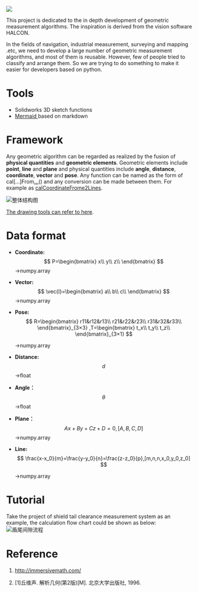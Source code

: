 ![](https://gitee.com/huangzhexiaohao/geo-meas/raw/master/README/image-20220110185635682.png)

This project is dedicated to the in depth development of  geometric measurement algorithms. The inspiration is derived from the vision software HALCON.

In the fields of navigation, industrial measurement, surveying and mapping .etc, we need to develop a large number of geometric measurement algorithms, and most of them is reusable. However, few of people tried to classify and arrange them. So we are trying to do something to make it easier for developers based on python.

# Tools
- Solidworks 3D sketch functions
- [Mermaid ](https://mermaid-js.github.io/mermaid/#/flowchart?id=graph)based on markdown



# Framework

 Any geometric algorithm can be regarded as realized by the fusion of **physical quantities** and **geometric elements**.  Geometric elements include **point**, **line** and **plane** and physical quantities include **angle**, **distance**, **coordinate**, **vector** and **pose**.  Any function can be named as the form of cal[...]From[...]()() and any conversion can be made between them. For example as [calCoordinateFrome2Lines](https://gitee.com/huangzhexiaohao/geo-meas/blob/master/doc/Coordinate.calCoordinateFrom2Lines.md).

![整体结构图](README/整体结构图.png)

 [The drawing tools can refer to here](https://excalidraw.com/).

# Data format

- **Coordinate:**
  $$
  P=\begin{bmatrix}
  x\\
  y\\
  z\\
  \end{bmatrix}
  $$
  →numpy.array

- **Vector:**
  $$
  \vec{l}=\begin{bmatrix}
  a\\
  b\\
  c\\
  \end{bmatrix}
  $$
  →numpy.array

- **Pose:** 
  $$
  R=\begin{bmatrix}
    r11&r12&r13\\
    r21&r22&r23\\
    r31&r32&r33\\
    \end{bmatrix}_{3×3}
    ,T=\begin{bmatrix}
    t_x\\
    t_y\\
    t_z\\
    \end{bmatrix}_{3×1}
  $$

  →numpy.array

- **Distance:**
  $$
  d
  $$
  →float

- **Angle：**
  $$
  θ
  $$
  →float

- **Plane：**
  $$
  Ax+By+Cz+D=0,[A,B,C,D]
  $$
  →numpy.array

- **Line:** 
  $$
  \frac{x-x_0}{m}=\frac{y-y_0}{n}=\frac{z-z_0}{p},[m,n,n,x_0,y_0,z_0]
  $$

  →numpy.array

# Tutorial
 Take the project of shield tail clearance measurement system as an example, the calculation flow chart could be shown as below:![盾尾间隙流程](README/盾尾间隙流程.png)



# Reference

1. http://immersivemath.com/

2. [1]丘维声. 解析几何(第2版)[M]. 北京大学出版社, 1996.
